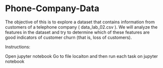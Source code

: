 # Phone-Company-Data

The objective of this is to explore a dataset that contains information from customers of a
telephone company ( data_lab_02.csv ). We will analyze the features in the dataset and try to determine which
of these features are good indicators of customer churn (that is, loss of customers).

Instructions:

Open jupyter notebook 
Go to file locaiton and then run each task on jupyter notebook

